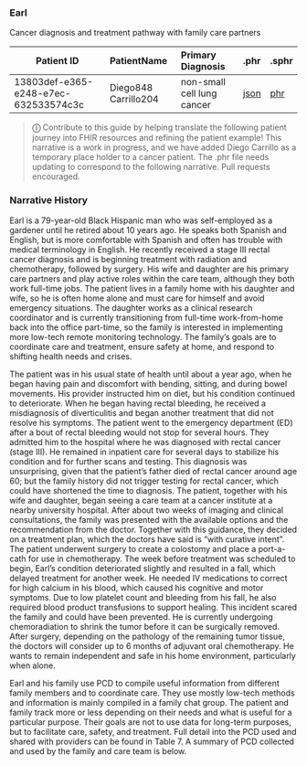 ### Earl
Cancer diagnosis and treatment pathway with family care partners


| Patient ID | PatientName   | Primary Diagnosis  | .phr | .sphr |
| ------------- | :-------- | :-------- | :-------- | :-------- | 
| 13803def-e365-e248-e7ec-632533574c3c | Diego848 Carrillo204 | non-small cell lung cancer | [json](PatientJourneys/Earl_Carrillo_13803def-e365-e248-e7ec-632533574c3c.json) | [phr](PatientJourneys/Earl_Carrillo_13803def-e365-e248-e7ec-632533574c3c.phr)

> **&#9432;** Contribute to this guide by helping translate the following patient journey into FHIR resources and refining the patient example!  This narrative is a work in progress, and we have added Diego Carrillo as a temporary place holder to a cancer patient.  The .phr file needs updating to correspond to the following narrative.  Pull requests encouraged.



### Narrative History

Earl is a 79-year-old Black Hispanic man who was self-employed as a gardener until he retired about 10 years ago. He speaks both Spanish and English, but is more comfortable with Spanish and often has trouble with medical terminology in English. He recently received a stage III rectal cancer diagnosis and is beginning treatment with radiation and chemotherapy, followed by surgery. His wife and daughter are his primary care partners and play active roles within the care team, although they both work full-time jobs. The patient lives in a family home with his daughter and wife, so he is often home alone and must care for himself and avoid emergency situations. The daughter works as a clinical research coordinator and is currently transitioning from full-time work-from-home back into the office part-time, so the family is interested in implementing more low-tech remote monitoring technology. The family’s goals are to coordinate care and treatment, ensure safety at home, and respond to shifting health needs and crises. 

The patient was in his usual state of health until about a year ago, when he began having pain and discomfort with bending, sitting, and during bowel movements. His provider instructed him on diet, but his condition continued to deteriorate. When he began having rectal bleeding, he received a misdiagnosis of diverticulitis and began another treatment that did not resolve his symptoms. The patient went to the emergency department (ED) after a bout of rectal bleeding would not stop for several hours. They admitted him to the hospital where he was diagnosed with rectal cancer (stage III). He remained in inpatient care for several days to stabilize his condition and for further scans and testing. This diagnosis was unsurprising, given that the patient’s father died of rectal cancer around age 60; but the family history did not trigger testing for rectal cancer, which could have shortened the time to diagnosis. The patient, together with his wife and daughter, began seeing a care team at a cancer institute at a nearby university hospital. After about two weeks of imaging and clinical consultations, the family was presented with the available options and the recommendation from the doctor. Together with this guidance, they decided on a treatment plan, which the doctors have said is “with curative intent”. The patient underwent surgery to create a colostomy and place a port-a-cath for use in chemotherapy. The week before treatment was scheduled to begin, Earl’s condition deteriorated slightly and resulted in a fall, which delayed treatment for another week. He needed IV medications to correct for high calcium in his blood, which caused his cognitive and motor symptoms. Due to low platelet count and bleeding from his fall, he also required blood product transfusions to support healing. This incident scared the family and could have been prevented. He is currently undergoing chemoradiation to shrink the tumor before it can be surgically removed. After surgery, depending on the pathology of the remaining tumor tissue, the doctors will consider up to 6 months of adjuvant oral chemotherapy. He wants to remain independent and safe in his home environment, particularly when alone. 

Earl and his family use PCD to compile useful information from different family members and to coordinate care. They use mostly low-tech methods and information is mainly compiled in a family chat group. The patient and family track more or less depending on their needs and what is useful for a particular purpose. Their goals are not to use data for long-term purposes, but to facilitate care, safety, and treatment. Full detail into the PCD used and shared with providers can be found in Table 7. A summary of PCD collected and used by the family and care team is below.
